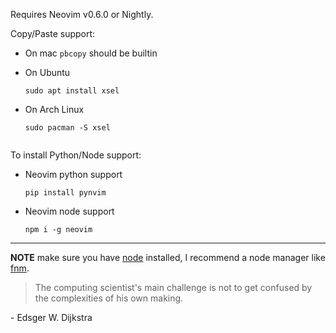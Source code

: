 Requires Neovim v0.6.0 or Nightly.

Copy/Paste support:

- On mac `pbcopy` should be builtin

- On Ubuntu

  ```
  sudo apt install xsel
  ```

- On Arch Linux

  ```
  sudo pacman -S xsel


To install Python/Node support:

- Neovim python support

  ```
  pip install pynvim
  ```

- Neovim node support

  ```
  npm i -g neovim
  ```
---

**NOTE** make sure you have [node](https://nodejs.org/en/) installed, I recommend a node manager like [fnm](https://github.com/Schniz/fnm).

> The computing scientist's main challenge is not to get confused by the complexities of his own making. 

\- Edsger W. Dijkstra
